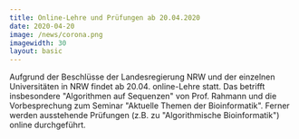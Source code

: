 ```yaml
---
title: Online-Lehre und Prüfungen ab 20.04.2020
date: 2020-04-20
image: /news/corona.png
imagewidth: 30
layout: basic
---
```


Aufgrund der Beschlüsse der Landesregierung NRW und der einzelnen Universitäten in NRW findet ab 20.04. online-Lehre statt.
Das betrifft insbesondere "Algorithmen auf Sequenzen" von Prof. Rahmann und die Vorbesprechung zum Seminar "Aktuelle Themen der Bioinformatik".
Ferner werden ausstehende Prüfungen (z.B. zu "Algorithmische Bioinformatik") online durchgeführt.
